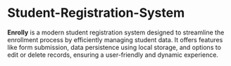 # Student-Registration-System
**Enrolly** is a modern student registration system designed to streamline the enrollment process by efficiently managing student data. It offers features like form submission, data persistence using local storage, and options to edit or delete records, ensuring a user-friendly and dynamic experience.

